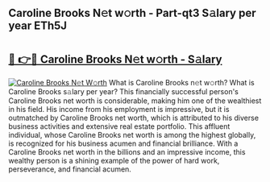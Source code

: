 ## Caroline Brooks N𝚎t w𝚘rth - Part-qt3 S𝚊lary per year ETh5J

# <h2><a href="http://gc1xeov.nevu.top/?p=Caroline+Brooks">🔗 👉🔴 Caroline Brooks N𝚎t w𝚘rth - S𝚊lary</a></h2>

[![Caroline Brooks N𝚎t W𝚘rth](https://i.imgur.com/Oavwk0R.jpeg)](http://gc1xeov.nevu.top/?p=Caroline+Brooks)
What is Caroline Brooks n𝚎t w𝚘rth? What is Caroline Brooks s𝚊lary per year?
This financially successful person's Caroline Brooks net worth is considerable, making him one of the wealthiest in his field. His income from his employment is impressive, but it is outmatched by Caroline Brooks net worth, which is attributed to his diverse business activities and extensive real estate portfolio. This affluent individual, whose Caroline Brooks net worth is among the highest globally, is recognized for his business acumen and financial brilliance. With a Caroline Brooks net worth in the billions and an impressive income, this wealthy person is a shining example of the power of hard work, perseverance, and financial acumen.
